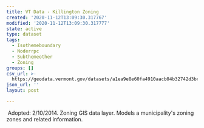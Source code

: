 ```yaml
---
title: VT Data - Killington Zoning
created: '2020-11-12T13:09:30.317767'
modified: '2020-11-12T13:09:30.317777'
state: active
type: dataset
tags:
  - Isothemeboundary
  - Noderrpc
  - Subthemeother
  - Zoning
groups: []
csv_url: >-
  https://geodata.vermont.gov/datasets/a1ea9e8e60fa4910aacb04b32742d3bc_0.csv?outSR=%7B%22latestWkid%22%3A3857%2C%22wkid%22%3A102100%7D
json_url: ''
layout: post

---
```

 Adopted: 2/10/2014. Zoning GIS data layer. Models a municipality's zoning zones and related information.
